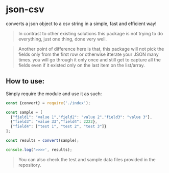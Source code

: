 # json-csv
converts a json object to a csv string in a simple, fast and efficient way!


> In contrast to other existing solutions this package is not trying to do everything, just one thing, done very well.

> Another point of difference here is that, this package will not pick the fields only from the first row or otherwise itterate your JSON many times. you will go through it only once and still get to capture all the fields even if it existed only on the last item on the list/array.


## How to use:

Simply require the module and use it as such:
```js
const {convert} = require('./index');

const sample = [
  {"field1": "value 1","field2": "value 2","field3": "value 3"},
  {"field3": "value 33","field4": 2222},
  {"field4": ["test 1", "test 2", "test 3"]}
];

const results = convert(sample);

console.log('>>>>', results);
```

> You can also check the test and sample data files provided in the repository.